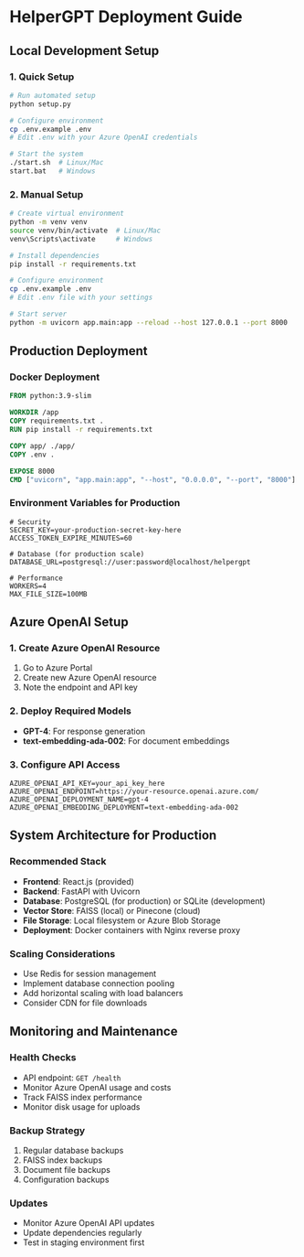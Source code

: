 # HelperGPT Deployment Guide

## Local Development Setup

### 1. Quick Setup
```bash
# Run automated setup
python setup.py

# Configure environment
cp .env.example .env
# Edit .env with your Azure OpenAI credentials

# Start the system
./start.sh  # Linux/Mac
start.bat   # Windows
```

### 2. Manual Setup
```bash
# Create virtual environment
python -m venv venv
source venv/bin/activate  # Linux/Mac
venv\Scripts\activate     # Windows

# Install dependencies
pip install -r requirements.txt

# Configure environment
cp .env.example .env
# Edit .env file with your settings

# Start server
python -m uvicorn app.main:app --reload --host 127.0.0.1 --port 8000
```

## Production Deployment

### Docker Deployment
```dockerfile
FROM python:3.9-slim

WORKDIR /app
COPY requirements.txt .
RUN pip install -r requirements.txt

COPY app/ ./app/
COPY .env .

EXPOSE 8000
CMD ["uvicorn", "app.main:app", "--host", "0.0.0.0", "--port", "8000"]
```

### Environment Variables for Production
```env
# Security
SECRET_KEY=your-production-secret-key-here
ACCESS_TOKEN_EXPIRE_MINUTES=60

# Database (for production scale)
DATABASE_URL=postgresql://user:password@localhost/helpergpt

# Performance
WORKERS=4
MAX_FILE_SIZE=100MB
```

## Azure OpenAI Setup

### 1. Create Azure OpenAI Resource
1. Go to Azure Portal
2. Create new Azure OpenAI resource
3. Note the endpoint and API key

### 2. Deploy Required Models
- **GPT-4**: For response generation
- **text-embedding-ada-002**: For document embeddings

### 3. Configure API Access
```env
AZURE_OPENAI_API_KEY=your_api_key_here
AZURE_OPENAI_ENDPOINT=https://your-resource.openai.azure.com/
AZURE_OPENAI_DEPLOYMENT_NAME=gpt-4
AZURE_OPENAI_EMBEDDING_DEPLOYMENT=text-embedding-ada-002
```

## System Architecture for Production

### Recommended Stack
- **Frontend**: React.js (provided)
- **Backend**: FastAPI with Uvicorn
- **Database**: PostgreSQL (for production) or SQLite (development)
- **Vector Store**: FAISS (local) or Pinecone (cloud)
- **File Storage**: Local filesystem or Azure Blob Storage
- **Deployment**: Docker containers with Nginx reverse proxy

### Scaling Considerations
- Use Redis for session management
- Implement database connection pooling
- Add horizontal scaling with load balancers
- Consider CDN for file downloads

## Monitoring and Maintenance

### Health Checks
- API endpoint: `GET /health`
- Monitor Azure OpenAI usage and costs
- Track FAISS index performance
- Monitor disk usage for uploads

### Backup Strategy
1. Regular database backups
2. FAISS index backups
3. Document file backups
4. Configuration backups

### Updates
- Monitor Azure OpenAI API updates
- Update dependencies regularly
- Test in staging environment first
